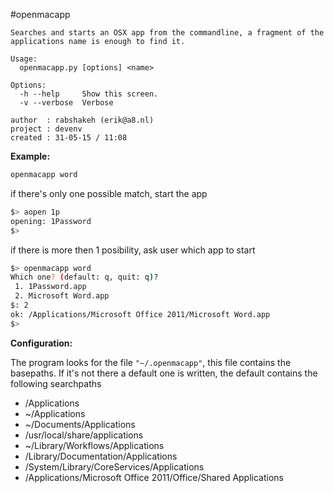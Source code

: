 #openmacapp

```
Searches and starts an OSX app from the commandline, a fragment of the applications name is enough to find it.

Usage:
  openmacapp.py [options] <name>

Options:
  -h --help     Show this screen.
  -v --verbose  Verbose

author  : rabshakeh (erik@a8.nl)
project : devenv
created : 31-05-15 / 11:08
```

**Example:**

```bash
openmacapp word
```
if there's only one possible match, start the app

```bash
$> aopen 1p
opening: 1Password 
$>
```


if there is more then 1 posibility, ask user which app to start 

```bash
$> openmacapp word
Which one? (default: q, quit: q)?
 1. 1Password.app
 2. Microsoft Word.app
$: 2
ok: /Applications/Microsoft Office 2011/Microsoft Word.app 
$>
```



**Configuration:**

The program looks for the file `"~/.openmacapp"`, this file contains the basepaths. If it's not there a default one is written, the default contains the following searchpaths

- /Applications
- ~/Applications
- ~/Documents/Applications
- /usr/local/share/applications
- ~/Library/Workflows/Applications
- /Library/Documentation/Applications
- /System/Library/CoreServices/Applications
- /Applications/Microsoft Office 2011/Office/Shared Applications
